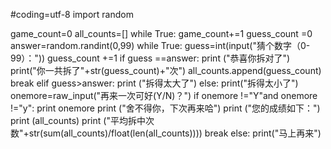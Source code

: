 #coding=utf-8
import random

game_count=0
all_counts=[]
while True:
    game_count+=1
    guess_count =0
    answer=random.randint(0,99)
    while True:
        guess=int(input("猜个数字（0-99）："))
        guess_count +=1
        if guess ==answer:
            print ("恭喜你拆对了")
            print("你一共拆了"+str(guess_count)+"次")
            all_counts.append(guess_count)
            break
        elif guess>answer:
            print ("拆得太大了")
        else:
            print("拆得太小了")
    onemore=raw_input("再来一次可好(Y/N)？")
    if onemore !="Y"and onemore !="y":
        print onemore
        print ("舍不得你，下次再来哈")
        print ("您的成绩如下：")
        print (all_counts)
        print ("平均拆中次数"+str(sum(all_counts)/float(len(all_counts))))
        break
    else:
        print("马上再来")
        